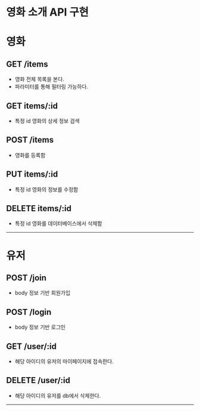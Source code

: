 # 영화 소개 API 구현

# 영화
## GET /items
- 영화 전체 목록을 본다.
- 파라미터를 통해 필터링 가능하다.
## GET items/:id
- 특정 id 영화의 상세 정보 검색
## POST /items
- 영화를 등록함
## PUT items/:id
- 특정 id 영화의 정보를 수정함
## DELETE items/:id
- 특정 id 영화를 데이터베이스에서 삭제함
---
# 유저
## POST /join
- body 정보 기반 회원가입
## POST /login
- body 정보 기반 로그인
## GET /user/:id
- 해당 아이디의 유저의 마이페이지에 접속한다.
## DELETE /user/:id
- 해당 아이디의 유저를 db에서 삭제한다.
---
